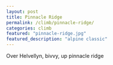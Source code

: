 ```yaml
---
layout: post
title: Pinnacle Ridge
permalink: /climb/pinnacle-ridge/
categories: climb
featured: "pinnacle-ridge.jpg"
featured_description: "alpine classic"
---
```


Over Helvellyn, bivvy, up pinnacle ridge
